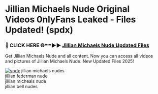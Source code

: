 # Jillian Michaels Nude Original Videos 0nlyFans Leaked - Files Updated! (spdx)

<h3>🔴 CLICK HERE 🌐==►► <a href="https://tinyurl.com/yrmya6cz" rel="nofollow">Jillian Michaels Nude Updated Files</a></h3>

Get Jillian Michaels Nude and all content. Now you can access all videos and pictures of Jillian Michaels Nude. New Updated Files 2025!

[![spdx](https://i.imgur.com/FMdXYCs.gif)](https://tinyurl.com/yrmya6cz)
jillian michaels nudes<br>
jillian federman nude<br>
jillian micheals nude<br>
jillian bell nudes